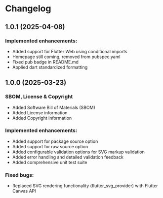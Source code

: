 # Changelog

## 1.0.1 (2025-04-08)

### Implemented enhancements:
- Added support for Flutter Web using conditional imports
- Homepage still coming, removed from pubspec.yaml
- Fixed pub badge in README.md
- Applied dart standardized formatting

## 1.0.0 (2025-03-23)

### SBOM, License & Copyright
- Added Software Bill of Materials (SBOM)
- Added License information
- Added Copyright information

### Implemented enhancements:
- Added support for package source option
- Added support for raw source option
- Added configurable validation options for SVG markup validation
- Added error handling and detailed validation feedback
- Added comprehensive unit test suite

### Fixed bugs:
- Replaced SVG rendering functionality (flutter_svg_provider) with Flutter Canvas API
